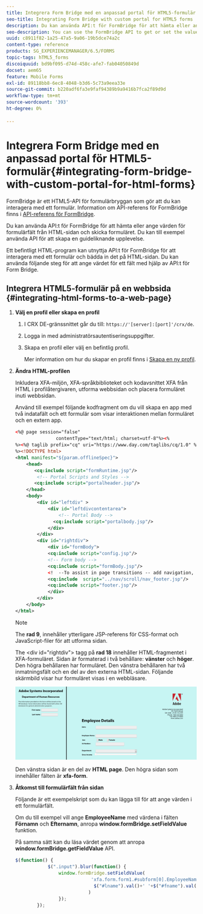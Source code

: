 ```yaml
---
title: Integrera Form Bridge med en anpassad portal för HTML5-formulär
seo-title: Integrating Form Bridge with custom portal for HTML5 forms
description: Du kan använda API:t för FormBridge för att hämta eller ange värden för formulärfält från HTML-sidan och skicka formuläret.
seo-description: You can use the FormBridge API to get or set the values of form fields from the HTML page and submit the form.
uuid: c8911f82-1a25-47a5-9a06-19b5dce74a2c
content-type: reference
products: SG_EXPERIENCEMANAGER/6.5/FORMS
topic-tags: hTML5_forms
discoiquuid: bd9bf095-d74d-458c-afe7-fab04050849d
docset: aem65
feature: Mobile Forms
exl-id: 89118bb8-6ec8-4048-b3d6-5c73a9eea33e
source-git-commit: b220adf6fa3e9faf94389b9a9416b7fca2f89d9d
workflow-type: tm+mt
source-wordcount: '393'
ht-degree: 0%

---
```


# Integrera Form Bridge med en anpassad portal för HTML5-formulär{#integrating-form-bridge-with-custom-portal-for-html-forms}

FormBridge är ett HTML5-API för formulärbryggan som gör att du kan interagera med ett formulär. Information om API-referens för FormBridge finns i [API-referens för FormBridge](/help/forms/using/form-bridge-apis.md).

Du kan använda API:t för FormBridge för att hämta eller ange värden för formulärfält från HTML-sidan och skicka formuläret. Du kan till exempel använda API för att skapa en guideliknande upplevelse.

Ett befintligt HTML-program kan utnyttja API:t för FormBridge för att interagera med ett formulär och bädda in det på HTML-sidan. Du kan använda följande steg för att ange värdet för ett fält med hjälp av API:t för Form Bridge.

## Integrera HTML5-formulär på en webbsida {#integrating-html-forms-to-a-web-page}

1. **Välj en profil eller skapa en profil**

   1. I CRX DE-gränssnittet går du till: `https://'[server]:[port]'/crx/de`.
   1. Logga in med administratörsautentiseringsuppgifter.
   1. Skapa en profil eller välj en befintlig profil.

      Mer information om hur du skapar en profil finns i [Skapa en ny profil](/help/forms/using/custom-profile.md).

1. **Ändra HTML-profilen**

   Inkludera XFA-miljön, XFA-språkbiblioteket och kodavsnittet XFA från HTML i profilåtergivaren, utforma webbsidan och placera formuläret inuti webbsidan.

   Använd till exempel följande kodfragment om du vill skapa en app med två indatafält och ett formulär som visar interaktionen mellan formuläret och en extern app.

   ```xml
   <%@ page session="false"
                  contentType="text/html; charset=utf-8"%><%
   %><%@ taglib prefix="cq" uri="https://www.day.com/taglibs/cq/1.0" %><%
   %><!DOCTYPE html>
   <html manifest="${param.offlineSpec}">
       <head>
          <cq:include script="formRuntime.jsp"/>
           <!-- Portal Scripts and Styles -->
          <cq:include script="portalheader.jsp"/>
       </head>
       <body>
           <div id="leftdiv" >
               <div id="leftdivcontentarea">
                   <!-- Portal Body -->
                 <cq:include script="portalbody.jsp"/>
               </div>
           </div>
           <div id="rightdiv">
               <div id="formBody">
               <cq:include script="config.jsp"/>
               <!-- Form body -->
               <cq:include script="formBody.jsp"/>
               <!  --To assist in page transitions -- add navigation, based on scrolling -->
               <cq:include  script="../nav/scroll/nav_footer.jsp"/>
               <cq:include script="footer.jsp"/>
               </div>
           </div>
       </body>
   </html>
   ```

   >[!NOTE]
   >
   >The **rad 9**, innehåller ytterligare JSP-referens för CSS-format och JavaScript-filer för att utforma sidan.
   >
   >
   >The &lt;div id=&quot;rightdiv&quot;> tagg på **rad 18** innehåller HTML-fragmentet i XFA-formuläret.
   Sidan är formaterad i två behållare: **vänster** och **höger**. Den högra behållaren har formuläret. Den vänstra behållaren har två inmatningsfält och en del av den externa HTML-sidan.
   Följande skärmbild visar hur formuläret visas i en webbläsare.

   ![portal](assets/portal.jpg)

   Den vänstra sidan är en del av **HTML page**. Den högra sidan som innehåller fälten är **xfa-form**.

1. **Åtkomst till formulärfält från sidan**

   Följande är ett exempelskript som du kan lägga till för att ange värden i ett formulärfält.

   Om du till exempel vill ange **EmployeeName** med värdena i fälten **Förnamn** och **Efternamn**, anropa **window.formBridge.setFieldValue** funktion.

   På samma sätt kan du läsa värdet genom att anropa **window.formBridge.getFieldValue** API.

   ```javascript
   $(function() {
               $(".input").blur(function() {
                   window.formBridge.setFieldValue(
                               'xfa.form.form1.#subform[0].EmployeeName',
                                $("#lname").val()+' '+$("#fname").val()
                              )
                   });
           });
   ```
